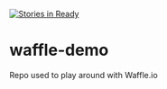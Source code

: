 [![Stories in Ready](https://badge.waffle.io/peter-h4nsen/waffle-demo.png?label=ready&title=Ready)](https://waffle.io/peter-h4nsen/waffle-demo)
# waffle-demo
Repo used to play around with Waffle.io
